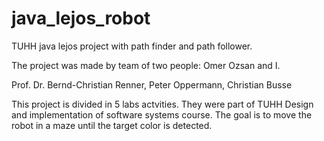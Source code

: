 # java_lejos_robot
TUHH java lejos project with path finder and path follower.

The project was made by team of two people: Omer Ozsan and I.

Prof. Dr. Bernd-Christian Renner, Peter Oppermann, Christian Busse

This project is divided in 5 labs actvities. They were part of TUHH Design and implementation of software systems course.
The goal is to move the robot in a maze until the target color is detected.

